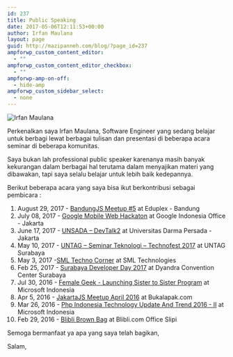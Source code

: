 ```yaml
---
id: 237
title: Public Speaking
date: 2017-05-06T12:11:53+00:00
author: Irfan Maulana
layout: page
guid: http://mazipanneh.com/blog/?page_id=237
ampforwp_custom_content_editor:
  - ""
ampforwp_custom_content_editor_checkbox:
  - ""
ampforwp-amp-on-off:
  - hide-amp
ampforwp_custom_sidebar_select:
  - none
---
```

![Irfan Maulana](https://mazipan.github.io/images/slide-3.jpg)

Perkenalkan saya Irfan Maulana, Software Engineer yang sedang belajar untuk berbagi lewat berbagai tulisan dan presentasi di beberapa acara seminar di beberapa komunitas.

Saya bukan lah professional public speaker karenanya masih banyak kekurangan dalam berbagai hal terutama dalam menyajikan materi yang dibawakan, tapi saya selalu belajar untuk lebih baik kedepannya.
  
Berikut beberapa acara yang saya bisa ikut berkontribusi sebagai pembicara :

  1. August 29, 2017 - <a href="https://mazipanneh.com/blog/public-speaking/bandungjs-meetup-5/" target="_blank" rel="noopener noreferrer">BandungJS Meetup #5</a> at Eduplex - Bandung
  2. July 08, 2017 - <a href="https://mazipanneh.com/blog/public-speaking/google-mobile-web-hackaton/" target="_blank" rel="noopener noreferrer">Google Mobile Web Hackaton</a> at Google Indonesia Office - Jakarta
  3. June 17, 2017 - <a href="https://mazipanneh.com/blog/public-speaking/unsada-devtalk-2/" target="_blank" rel="noopener noreferrer">UNSADA – DevTalk2</a> at Universitas Darma Persada - Jakarta
  4. May 10, 2017 - <a href="https://mazipanneh.com/blog/public-speaking/untag-seminar-teknologi-technofest-2017/" target="_blank" rel="noopener noreferrer">UNTAG – Seminar Teknologi – Technofest 2017</a> at UNTAG Surabaya
  5. May 3, 2017 -<a href="https://mazipanneh.com/blog/public-speaking/sml-techno-corner/" target="_blank" rel="noopener noreferrer">SML Techno Corner</a> at SML Technologies
  6. Feb 25, 2017 - <a href="http://mazipanneh.com/blog/public-speaking/surabaya-developer-day-2017/" target="_blank" rel="noopener noreferrer">Surabaya Developer Day 2017</a> at Dyandra Convention Center Surabaya
  7. Jul 30, 2016 - <a href="http://mazipanneh.com/blog/public-speaking/female-geek-launching-sister-sister-program/" target="_blank" rel="noopener noreferrer">Female Geek - Launching Sister to Sister Program</a> at Microsoft Indonesia
  8. Apr 5, 2016 - <a href="http://mazipanneh.com/blog/public-speaking/jakartajs-meetup-april-2016/" target="_blank" rel="noopener noreferrer">JakartaJS Meetup April 2016</a> at Bukalapak.com
  9. Mar 26, 2016 - <a href="http://mazipanneh.com/blog/public-speaking/php-indonesia-technology-update-trend-2016-ii/" target="_blank" rel="noopener noreferrer">Php Indonesia Technology Update And Trend 2016 - II</a> at Microsoft Indonesia
 10. Feb 29, 2016 - <a href="http://mazipanneh.com/blog/public-speaking/blibli-com-brown-bag/" target="_blank" rel="noopener noreferrer">Blibli Brown Bag</a> at Blibli.com Office Slipi

Semoga bermanfaat ya apa yang saya telah bagikan,

Salam,